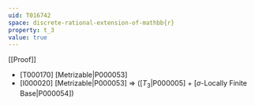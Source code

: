 ```yaml
---
uid: T016742
space: discrete-rational-extension-of-mathbb{r}
property: t_3
value: true
---
```

[[Proof]]

* [T000170] [Metrizable|P000053]
* [I000020] [Metrizable|P000053] => ([$T_3$|P000005] + [$\sigma$-Locally Finite Base|P000054])

